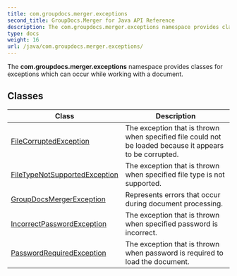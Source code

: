 ```yaml
---
title: com.groupdocs.merger.exceptions
second_title: GroupDocs.Merger for Java API Reference
description: The com.groupdocs.merger.exceptions namespace provides classes for exceptions which can occur while working with a document.
type: docs
weight: 16
url: /java/com.groupdocs.merger.exceptions/
---
```


The **com.groupdocs.merger.exceptions** namespace provides classes for exceptions which can occur while working with a document.


## Classes

| Class | Description |
| --- | --- |
| [FileCorruptedException](../com.groupdocs.merger.exceptions/filecorruptedexception) | The exception that is thrown when specified file could not be loaded because it appears to be corrupted. |
| [FileTypeNotSupportedException](../com.groupdocs.merger.exceptions/filetypenotsupportedexception) | The exception that is thrown when specified file type is not supported. |
| [GroupDocsMergerException](../com.groupdocs.merger.exceptions/groupdocsmergerexception) | Represents errors that occur during document processing. |
| [IncorrectPasswordException](../com.groupdocs.merger.exceptions/incorrectpasswordexception) | The exception that is thrown when specified password is incorrect. |
| [PasswordRequiredException](../com.groupdocs.merger.exceptions/passwordrequiredexception) | The exception that is thrown when password is required to load the document. |
